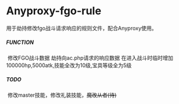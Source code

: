 # Anyproxy-fgo-rule
用于劫持修改fgo战斗请求响应的规则文件，配合Anyproxy使用。

##### FUNCTION

​	修改FGO战斗数据
	劫持向ac.php请求的响应数据
	在进入战斗时临时增加100000hp,5000atk,技能全改为10级,宝具等级全为5级

##### TODO

​	修改master技能，修改礼装技能，~~魔改从者(待)~~

